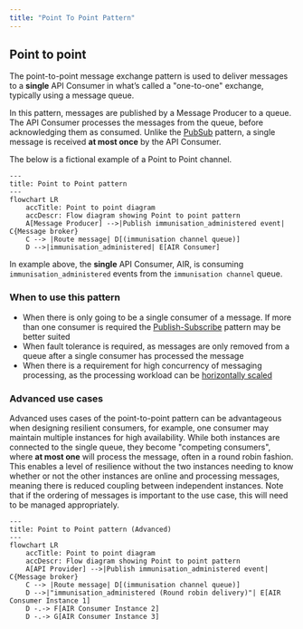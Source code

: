 ```yaml
---
title: "Point To Point Pattern"
---
```


## Point to point

The point-to-point message exchange pattern is used to deliver messages to a **single** API Consumer in what’s called a "one-to-one" exchange, typically using a message queue.

In this pattern, messages are published by a Message Producer to a queue. The API Consumer processes the messages from the queue, before acknowledging them as consumed. Unlike the [PubSub](./02-PubSub.md) pattern, a single message is received **at most once** by the API Consumer.

The below is a fictional example of a Point to Point channel.

```mermaid
---
title: Point to Point pattern
---
flowchart LR
    accTitle: Point to point diagram
    accDescr: Flow diagram showing Point to point pattern
    A[Message Producer] -->|Publish immunisation_administered event| C{Message broker}
    C --> |Route message| D[(immunisation channel queue)]
    D -->|immunisation_administered| E[AIR Consumer]
```

<DetailedDescription text="In the diagram, there is an Message Producer, a message broker, queue, and an API Consumer. The Message Producer publishes an immunisation_administered event to the message broker, and the message broker then routes the event to queue for consumption by the API Consumer."/>

In example above, the **single** API Consumer, AIR, is consuming `immunisation_administered` events from the `immunisation channel` queue.

### When to use this pattern

- When there is only going to be a single consumer of a message. If more than one consumer is required the [Publish-Subscribe](./02-PubSub.md) pattern may be better suited
- When fault tolerance is required, as messages are only removed from a queue after a single consumer has processed the message
- When there is a requirement for high concurrency of messaging processing, as the processing workload can be [horizontally scaled](#advanced-use-cases)

### Advanced use cases

Advanced uses cases of the point-to-point pattern can be advantageous when designing resilient consumers, for example, one consumer may maintain multiple instances for high availability. While both instances are connected to the single queue, they become "competing consumers", where **at most one** will process the message, often in a round robin fashion. This enables a level of resilience without the two instances needing to know whether or not the other instances are online and processing messages, meaning there is reduced coupling between independent instances. Note that if the ordering of messages is important to the use case, this will need to be managed appropriately.

```mermaid
---
title: Point to Point pattern (Advanced)
---
flowchart LR
    accTitle: Point to point diagram
    accDescr: Flow diagram showing Point to point pattern
    A[API Provider] -->|Publish immunisation_administered event| C{Message broker}
    C --> |Route message| D[(immunisation channel queue)]
    D -->|"immunisation_administered (Round robin delivery)"| E[AIR Consumer Instance 1]
    D -.-> F[AIR Consumer Instance 2]
    D -.-> G[AIR Consumer Instance 3]
```

<DetailedDescription text="In the diagram, there is an Message Producer, a message broker, queue, and an API Consumer. The Message Producer publishes an immunisation_administered event to the message broker, and the message broker then routes the event to queue for consumption by the API Consumer. The single API Consumer, AIR, maintains competing consumers where a single message is consumed at most once, by any one instance."/>